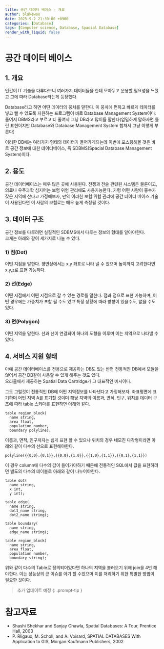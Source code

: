 ```yaml
---
title: 공간 데이터 베이스 - 개요
author: blakewoo
date: 2025-9-2 21:30:00 +0900
categories: [Database]
tags: [Computer science, Database, Spacial Database]
render_with_liquid: false
---
```


# 공간 데이터 베이스
## 1. 개요
인간이 IT 기술을 다루다보니 여러가지 데이터들을 한데 모아두고 운용할 필요성을 느꼈고
그에 따라 Database라는게 등장했다.

Database라고 하면 어떤 데이터의 뭉치를 말한다. 이 뭉치에 편하고 빠르게 데이터를 넣고 뺄 수 있도록 지원하는 프로그램이
바로 Database Management System이다. 줄여서 DBMS라고 부르고 더 줄여서 그냥 DB라고 많이들 말한다(엄밀하게 말하자면
틀린 표현이지만 Database와 Database Management System 합쳐서 그냥 이렇게 부른다) 

이러한 DB에는 여러가지 형태의 데이터가 들어가게되는데 이번에 포스팅해볼 것은 바로 공간 정보에 대한 데이터베이스,
즉 SDBMS(Spacial Database Management System)이다.

## 2. 용도
공간 데이터베이스는 매우 많은 곳에 사용된다. 전쟁과 전술 관련된 시스템은 물론이고, 의료나 우주과학 심지어는
보험 위험 관리에도 사용가능한다. 가령 어떤 사람이 홍수가 잦은 지역에 산다고 가정해보자, 만약 이러한 보험 위험 관리에
공간 데이터 베이스 기술이 사용된다면 이 사람의 보험료는 매우 높게 측정될 것이다.

## 3. 데이터 구조
공간 정보를 다루려면 실질적인 SDBMS에서 다루는 정보의 형태를 알아야한다.   
크게는 아래와 같이 세가지로 나눌 수 있다.

### 1) 점(Dot)
어떤 지점을 말한다. 평면상에서는 x,y 좌표로 나타 낼 수 있으며 높이까지 고려한다면 x,y,z로 표현 가능하다.

### 2) 선(Edge)
어떤 지점에서 어떤 지점으로 갈 수 있는 경로를 말한다. 점과 점으로 표현 가능하며, 어떤 경우에는 가중치가 포함 될 수도 있고
특정 상황에 따라 방향이 있을수도, 없을 수도 있다.

### 3) 면(Polygon)
어떤 지역을 말한다. 선과 선이 연결되어 하나의 도형을 이루며 이는 지역으로 나타낼 수 있다.

## 4. 서비스 지원 형태
아예 공간 데이터베이스를 전용으로 제공하는 DB도 있는 반면 전통적인 DB에서 모듈을 얹어서 공간 DB같이 사용할 수 있게 해주는 것도 있다.   
오라클에서 제공하는 Spatial Data Cartridge가 그 대표적인 예시이다.   

그도 그럴것이 전통적인 DB에 어떤 지역정보를 나타낸다고 가정해보자.
좌표평면에 표기하며 어떤 지역 A를 표기할 것이며 해당 지역의 이름과, 면적, 인구, 위치를
데이터 구조에 따라 table 스키마를 표현하면 아래와 같다.

```
table region_block(
  name string,
  area float,
  population number,
  boundary polyline);
```

이름과, 면적, 인구까지는 쉽게 표현 할 수 있으나 위치의 경우 네모진 다각형이라면 아래와 같이 다수의 선으로 표현해야한다.   

```
polyline({{0,0},{0,1}},{{0,0},{1,0}},{{1,0},{1,1}},{{0,1},{1,1}})
```

이 경우 column에 다수의 값이 들어가야하기 때문에 전통적인 SQL에서 값을 표현하려면 별도의 다수의 테이블로 아래와 같이 나누어야한다.

```
table dot(
  name string,
  x int,
  y int);
```

```
table edge(
  name string,
  dot1_name string,
  dot2_name string);
```

```
table boundary(
  name string,
  edge_name string);
```

```
table region_block(
  name string,
  area float,
  population number,
  boundary string);
```

위와 같이 다수의 Table로 정의되어있다면 하나의 지역을 불러오기 위해 join을 4번 해야한다.
이는 성능상의 큰 이슈를 아기 할 수있으며 이를 처리하기 위한 특별한 방법이 필요한 것이다.

> 추가 업데이트 예정
{: .prompt-tip }


# 참고자료
- Shashi Shekhar and Sanjay Chawla, Spatial Databases: A Tour, Prentice Hall, 2003
- P. RIigaux, M. Scholl, and A. Voisard, SPATIAL DATABASES With Application to GIS, Morgan Kaufmann Publishers, 2002
